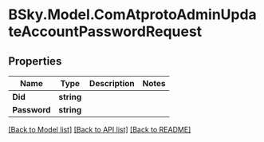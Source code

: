# BSky.Model.ComAtprotoAdminUpdateAccountPasswordRequest

## Properties

Name | Type | Description | Notes
------------ | ------------- | ------------- | -------------
**Did** | **string** |  | 
**Password** | **string** |  | 

[[Back to Model list]](../README.md#documentation-for-models) [[Back to API list]](../README.md#documentation-for-api-endpoints) [[Back to README]](../README.md)

